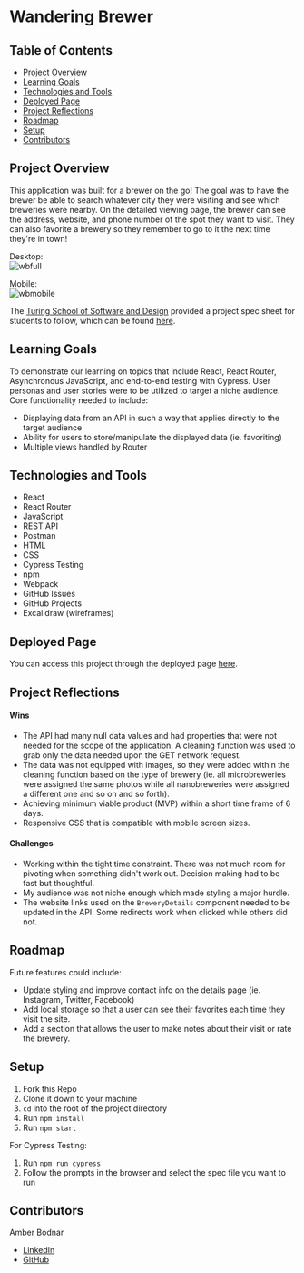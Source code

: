 # Wandering Brewer

## Table of Contents
- [Project Overview](#project-overview)
- [Learning Goals](#learning-goals)
- [Technologies and Tools](#technologies-and-tools)
- [Deployed Page](#deployed-page)
- [Project Reflections](#project-reflections)
- [Roadmap](#roadmap)
- [Setup](#setup)
- [Contributors](#contributors)


## Project Overview
This application was built for a brewer on the go! The goal was to have the brewer be able to search whatever city they were visiting and see which breweries were nearby. On the detailed viewing page, the brewer can see the address, website, and phone number of the spot they want to visit. They can also favorite a brewery so they remember to go to it the next time they're in town!

Desktop:<br />
![wbfull](https://media.giphy.com/media/OkVmC5fwNfE48sWvsl/giphy.gif)<br />

Mobile:<br />
![wbmobile](https://media.giphy.com/media/rmLBnhEcRvDbcr3GJZ/giphy.gif)

The [Turing School of Software and Design](https://turing.edu/) provided a project spec sheet for students to follow, which can be found [here](https://frontend.turing.edu/projects/module-3/showcase.html).


## Learning Goals
To demonstrate our learning on topics that include React, React Router, Asynchronous JavaScript, and end-to-end testing with Cypress. User personas and user stories were to be utilized to target a niche audience.
Core functionality needed to include:
* Displaying data from an API in such a way that applies directly to the target audience
* Ability for users to store/manipulate the displayed data (ie. favoriting)
* Multiple views handled by Router


## Technologies and Tools
* React
* React Router
* JavaScript
* REST API
* Postman
* HTML
* CSS
* Cypress Testing
* npm
* Webpack
* GitHub Issues
* GitHub Projects
* Excalidraw (wireframes)


## Deployed Page
You can access this project through the deployed page [here](https://wandering-brewer.herokuapp.com/).


## Project Reflections
#### Wins
* The API had many null data values and had properties that were not needed for the scope of the application. A cleaning function was used to grab only the data needed upon the GET network request.
* The data was not equipped with images, so they were added within the cleaning function based on the type of brewery (ie. all microbreweries were assigned the same photos while all nanobreweries were assigned a different one and so on and so forth).
* Achieving minimum viable product (MVP) within a short time frame of 6 days.
* Responsive CSS that is compatible with mobile screen sizes.

#### Challenges
* Working within the tight time constraint. There was not much room for pivoting when something didn't work out. Decision making had to be fast but thoughtful.
* My audience was not niche enough which made styling a major hurdle.
* The website links used on the `BreweryDetails` component needed to be updated in the API. Some redirects work when clicked while others did not.

## Roadmap
Future features could include:
* Update styling and improve contact info on the details page (ie. Instagram, Twitter, Facebook)
* Add local storage so that a user can see their favorites each time they visit the site.
* Add a section that allows the user to make notes about their visit or rate the brewery.


## Setup
1. Fork this Repo
2. Clone it down to your machine
3. `cd` into the root of the project directory
4. Run `npm install`
5. Run `npm start`

For Cypress Testing:
1. Run `npm run cypress`
2. Follow the prompts in the browser and select the spec file you want to run


## Contributors
Amber Bodnar
* [LinkedIn](https://www.linkedin.com/in/amberbodnar/)
* [GitHub](https://github.com/abodnar1)
